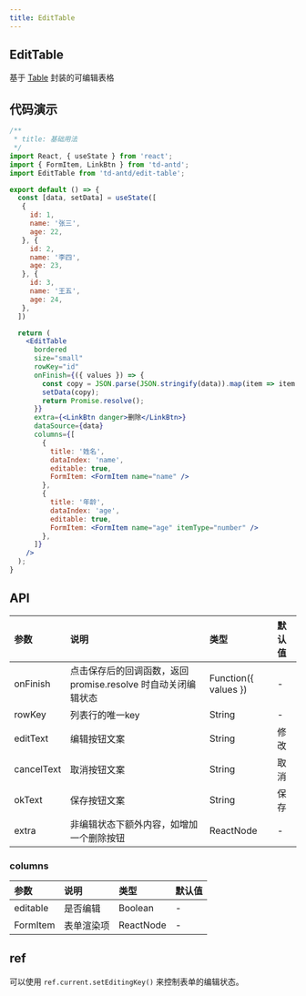```yaml
---
title: EditTable
---
```


## EditTable

基于 [Table](https://ant-design.gitee.io/components/table-cn/#components-table-demo-edit-row) 封装的可编辑表格

## 代码演示

```jsx
/**
 * title: 基础用法
 */
import React, { useState } from 'react';
import { FormItem, LinkBtn } from 'td-antd';
import EditTable from 'td-antd/edit-table';

export default () => {
  const [data, setData] = useState([
   {
     id: 1,
     name: '张三',
     age: 22,
   }, {
     id: 2,
     name: '李四',
     age: 23,
   }, {
     id: 3,
     name: '王五',
     age: 24,
   },
  ])

  return (
    <EditTable
      bordered
      size="small"
      rowKey="id"
      onFinish={({ values }) => {
        const copy = JSON.parse(JSON.stringify(data)).map(item => item.id === values.id ? values : item)
        setData(copy);
        return Promise.resolve();
      }}
      extra={<LinkBtn danger>删除</LinkBtn>}
      dataSource={data}
      columns={[
        {
          title: '姓名',
          dataIndex: 'name',
          editable: true,
          FormItem: <FormItem name="name" />
        },
        {
          title: '年龄',
          dataIndex: 'age',
          editable: true,
          FormItem: <FormItem name="age" itemType="number" />
        },
      ]}
    />
  );
}
```

## API

|参数|说明|类型|默认值|
|:--|:--|:--|:--|
|onFinish|点击保存后的回调函数，返回 promise.resolve 时自动关闭编辑状态|Function({ values })|-|
|rowKey|列表行的唯一key|String|-|
|editText|编辑按钮文案|String|修改|
|cancelText|取消按钮文案|String|取消|
|okText|保存按钮文案|String|保存|
|extra|非编辑状态下额外内容，如增加一个删除按钮|ReactNode|-|

### columns

|参数|说明|类型|默认值|
|:--|:--|:--|:--|
|editable|是否编辑|Boolean|-|
|FormItem|表单渲染项|ReactNode|-|

## ref

可以使用 `ref.current.setEditingKey()` 来控制表单的编辑状态。
